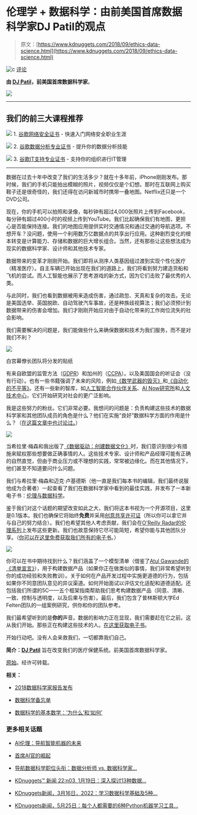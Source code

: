 # 伦理学 + 数据科学：由前美国首席数据科学家DJ Patil的观点

> 原文：[https://www.kdnuggets.com/2018/09/ethics-data-science.html](https://www.kdnuggets.com/2018/09/ethics-data-science.html)

![c](../Images/3d9c022da2d331bb56691a9617b91b90.png) [评论](#comments)

**由 [DJ Patil](https://twitter.com/dpatil)，前美国首席数据科学家**。

![](../Images/6fce818f4d53282bba9f49d017c24302.png)

* * *

## 我们的前三大课程推荐

![](../Images/0244c01ba9267c002ef39d4907e0b8fb.png) 1\. [谷歌网络安全证书](https://www.kdnuggets.com/google-cybersecurity) - 快速入门网络安全职业生涯

![](../Images/e225c49c3c91745821c8c0368bf04711.png) 2\. [谷歌数据分析专业证书](https://www.kdnuggets.com/google-data-analytics) - 提升你的数据分析技能

![](../Images/0244c01ba9267c002ef39d4907e0b8fb.png) 3\. [谷歌IT支持专业证书](https://www.kdnuggets.com/google-itsupport) - 支持你的组织进行IT管理

* * *

数据在过去十年中改变了我们的生活多少？就在十多年前，iPhone刚刚发布。那时候，我们的手机只能拍出模糊的照片，视频仅仅是个幻想。那时在互联网上购买鞋子还是很奇怪的，我们还得在访问新城市时携带一叠地图。Netflix还只是一个DVD公司。

现在，你的手机可以拍照和录像，每秒钟有超过4,000张照片上传到Facebook，每分钟有超过400小时的视频上传到YouTube。我们比起确保我们有地图，更担心是否能保持连接。我们的地图应用提供实时交通情况和通过交通的导航选项。不想开车？没问题，使用一个利用数万亿数据点的共享出行应用。这种剧烈变化的根本转变是计算能力、存储和数据的巨大增长组合。当然，还有那些让这些想法成为现实的数据科学家、设计师和其他技术专家。

数据带来的变革才刚刚开始。我们即将从测序人类基因组过渡到实现个性化医疗（精准医疗）。自主车辆已开始出现在我们的道路上，我们将看到努力建造货船和飞机的尝试。而人工智能也展示了思考游戏的新方式，因为它们击败了最优秀的人类。

与此同时，我们也看到数据被用来造成伤害，通过疏忽、天真和复杂的攻击。无论是美国选举、英国脱欧、自动驾驶汽车事故，还是种族歧视算法；我们必须预计到数据带来的伤害会增加。我们才刚刚开始应对由于自动化带来的工作岗位流失的社会影响。

我们需要解决的问题是，我们能做些什么来确保数据和技术为我们服务，而不是对我们不利？

![](../Images/a0116f67cbb8267ca976a371b7b5d396.png)

白宫幕僚长团队将分发的贴纸

有来自欧盟的监管方法（[GDPR](https://eugdpr.org/)）和加州的（[CCPA](https://www.wired.com/story/california-unanimously-passes-historic-privacy-bill/)）。以及美国国会的听证会（没有行动）。也有一些书籍强调了未来的风险，例如[《数学武器的毁灭》](https://weaponsofmathdestructionbook.com/)和[《自动化的不平等》](https://virginia-eubanks.com/books/)。还有一些新的智库，如[人工智能合作伙伴关系](https://www.partnershiponai.org/)、[AI Now研究所](https://ainowinstitute.org/)和[人文技术中心](http://humanetech.com/)，它们开始研究对社会的更广泛影响。

我是这些努力的粉丝。它们非常必要。我想问的问题是：负责构建这些技术的数据科学家和其他团队成员的角色是什么？他们在实施“良好”数据科学方面的作用是什么？（[在这篇文章中也讨论过。](https://www.linkedin.com/pulse/code-ethics-data-science-dj-patil/)）

![](../Images/ae8a42f3e4e061746bc9ca0bd480b0ce.png)

当希拉里·梅森和我出版了[《数据驱动：创建数据文化》](https://www.amazon.com/Data-Driven-DJ-Patil-ebook/dp/B00SXHFTAS)时，我们意识到很少有措施来赋权那些想要做正确事情的人。这些技术专家、设计师和产品经理可能有正确的自然直觉，但由于商业压力或不理想的实践，常常被边缘化。而在其他情况下，他们甚至不知道要问什么问题。

我们与希拉里·梅森和迈克·卢基德斯（他一直是我们每本书的编辑，我们最终说服他成为合著者）一起查看了我们在数据科学家中看到的最佳实践，并发布了一本新电子书：[伦理与数据科学](http://a.co/d/4czWEvW)。

鉴于我们对这个话题的期望改变如此之大，我们将这本书视为一个开源项目，这里是0.1版本。我们也确保它将始终**免费**并采用[创意共享许可证](https://en.wikipedia.org/wiki/Creative_Commons_license)（所以你可以拿它并与自己的努力结合）。我们也希望其他人考虑贡献，我们会在[O'Reilly Radar的伦理系列](https://www.oreilly.com/tags/data-ethics)上发布这些更新。我们也故意保持它尽可能简短，希望你能与其他团队分享。（[你可以在这里免费获取我们所有的电子书](https://www.amazon.com/s/ref=dp_byline_sr_ebooks_1?ie=UTF8&text=DJ+Patil&search-alias=digital-text&field-author=DJ+Patil&sort=relevancerank)。）

![](../Images/845fe59cc04d719797cfeae71afbcf60.png)

你可以在书中期待找到什么？我们涵盖了一个模型清单（借鉴了[Atul Gawande的《清单宣言》](https://en.wikipedia.org/wiki/The_Checklist_Manifesto)），用于构建数据产品（如果你正在做类似的事情，我们非常希望听到你的成功经验和失败教训）。关于如何在产品开发过程中实施更道德的行为，包括如果你不同意团队意见的异议渠道。如何开始面试以评估文化适配和道德适配。还包括我们所谓的5C——五个框架指南帮助我们思考构建数据产品（同意、清晰、一致、控制与透明度，以及后果与伤害）。最后，我们包含了普林斯顿大学Ed Felten团队的一组案例研究，供你和你的团队参考。

我们最希望听到的是**你的**声音。数据的影响力正在显现，我们需要赶在它之前。这从我们开始。那些正在构建这些技术的人。[在这里获取电子书](http://a.co/d/4czWEvW)。

开始行动吧。没有人会来救我们，一切都靠我们自己。

**简介：[DJ Patil](https://www.linkedin.com/in/dpatil/)** 旨在改变我们的医疗保健系统。前美国首席数据科学家。

[原始](https://medium.com/@dpatil/ethics-data-science-ff21d0c29346)。经许可转载。

**相关：**

+   [2018数据科学家报告发布](https://www.kdnuggets.com/2018/08/figure-eight-2018-data-scientist-report.html)

+   [数据科学备忘单](https://www.kdnuggets.com/2018/09/meverick-lin-data-science-cheat-sheet.html)

+   [数据科学的基本数学：‘为什么’和‘如何’](https://www.kdnuggets.com/2018/09/essential-math-data-science.html)

### 更多相关话题

+   [AI伦理：导航智能机器的未来](https://www.kdnuggets.com/2023/04/ethics-ai-navigating-future-intelligent-machines.html)

+   [首席AI官的崛起](https://www.kdnuggets.com/the-rise-of-chief-ai-officer)

+   [导航数据科学职位头衔：数据分析师 vs. 数据科学家…](https://www.kdnuggets.com/navigating-data-science-job-titles-data-analyst-vs-data-scientist-vs-data-engineer)

+   [KDnuggets™ 新闻 22:n03, 1月19日：深入探讨13种数据…](https://www.kdnuggets.com/2022/n03.html)

+   [KDnuggets新闻，3月16日，2022：学习数据科学基础及5种…](https://www.kdnuggets.com/2022/n11.html)

+   [KDnuggets新闻，5月25日：每个人都需要的6种Python机器学习工具…](https://www.kdnuggets.com/2022/n21.html)

